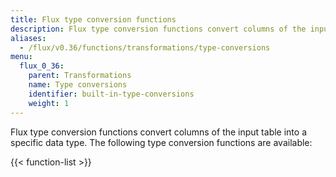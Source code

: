 ```yaml
---
title: Flux type conversion functions
description: Flux type conversion functions convert columns of the input table into a specific data type.
aliases:
  - /flux/v0.36/functions/transformations/type-conversions
menu:
  flux_0_36:
    parent: Transformations
    name: Type conversions
    identifier: built-in-type-conversions
    weight: 1
---
```


Flux type conversion functions convert columns of the input table into a specific data type.
The following type conversion functions are available:

{{< function-list >}}
